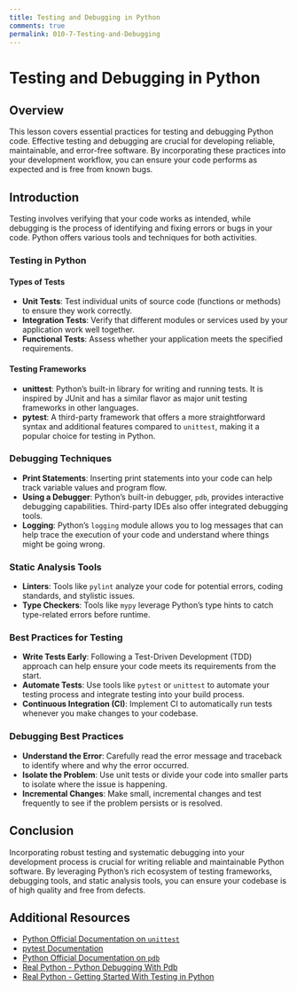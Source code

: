 ```yaml
---
title: Testing and Debugging in Python
comments: true
permalink: 010-7-Testing-and-Debugging
---
```


# Testing and Debugging in Python

## Overview
This lesson covers essential practices for testing and debugging Python code. Effective testing and debugging are crucial for developing reliable, maintainable, and error-free software. By incorporating these practices into your development workflow, you can ensure your code performs as expected and is free from known bugs.

## Introduction

Testing involves verifying that your code works as intended, while debugging is the process of identifying and fixing errors or bugs in your code. Python offers various tools and techniques for both activities.

### Testing in Python

#### Types of Tests

- **Unit Tests**: Test individual units of source code (functions or methods) to ensure they work correctly.
- **Integration Tests**: Verify that different modules or services used by your application work well together.
- **Functional Tests**: Assess whether your application meets the specified requirements.

#### Testing Frameworks

- **unittest**: Python’s built-in library for writing and running tests. It is inspired by JUnit and has a similar flavor as major unit testing frameworks in other languages.
- **pytest**: A third-party framework that offers a more straightforward syntax and additional features compared to `unittest`, making it a popular choice for testing in Python.

### Debugging Techniques

- **Print Statements**: Inserting print statements into your code can help track variable values and program flow.
- **Using a Debugger**: Python’s built-in debugger, `pdb`, provides interactive debugging capabilities. Third-party IDEs also offer integrated debugging tools.
- **Logging**: Python’s `logging` module allows you to log messages that can help trace the execution of your code and understand where things might be going wrong.

### Static Analysis Tools

- **Linters**: Tools like `pylint` analyze your code for potential errors, coding standards, and stylistic issues.
- **Type Checkers**: Tools like `mypy` leverage Python’s type hints to catch type-related errors before runtime.

### Best Practices for Testing

- **Write Tests Early**: Following a Test-Driven Development (TDD) approach can help ensure your code meets its requirements from the start.
- **Automate Tests**: Use tools like `pytest` or `unittest` to automate your testing process and integrate testing into your build process.
- **Continuous Integration (CI)**: Implement CI to automatically run tests whenever you make changes to your codebase.

### Debugging Best Practices

- **Understand the Error**: Carefully read the error message and traceback to identify where and why the error occurred.
- **Isolate the Problem**: Use unit tests or divide your code into smaller parts to isolate where the issue is happening.
- **Incremental Changes**: Make small, incremental changes and test frequently to see if the problem persists or is resolved.

## Conclusion

Incorporating robust testing and systematic debugging into your development process is crucial for writing reliable and maintainable Python software. By leveraging Python’s rich ecosystem of testing frameworks, debugging tools, and static analysis tools, you can ensure your codebase is of high quality and free from defects.

## Additional Resources

- [Python Official Documentation on `unittest`](https://docs.python.org/3/library/unittest.html)
- [pytest Documentation](https://docs.pytest.org/en/latest/)
- [Python Official Documentation on `pdb`](https://docs.python.org/3/library/pdb.html)
- [Real Python - Python Debugging With Pdb](https://realpython.com/python-debugging-pdb/)
- [Real Python - Getting Started With Testing in Python](https://realpython.com/python-testing/)
